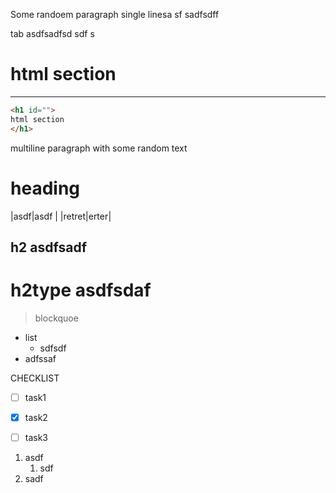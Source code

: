
Some randoem paragraph single linesa sf
sadfsdff


  tab asdfsadfsd sdf s


<h1 id="">
html section
</h1>

<hr>

```html
<h1 id="">
html section
</h1>
```


multiline paragraph
with some random text

# heading

|asdf|asdf |
|retret|erter|


h2 asdfsadf 
-------


h2type asdfsdaf 
============



> blockquoe

- list
  - sdfsdf
- adfssaf


CHECKLIST

- [ ] task1
- [x] task2
- [ ] task3


1. asdf
   1. sdf
2. sadf